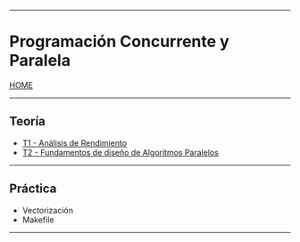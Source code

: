 
---
# Programación Concurrente y Paralela

[HOME](../README.md)

---

## Teoría

- [T1 - Análisis de Rendimiento](../Redes1/data/T1.md)
- [T2 - Fundamentos de diseño de Algoritmos Paralelos](data/T2.md)

---
## Práctica

- Vectorización
- Makefile

---